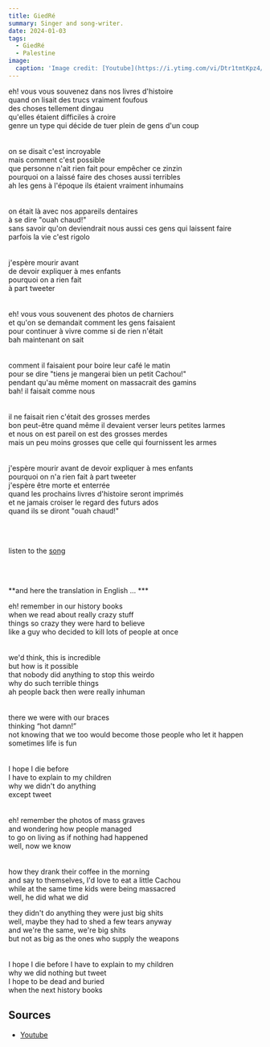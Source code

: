 ```yaml
---
title: GiedRé
summary: Singer and song-writer.
date: 2024-01-03
tags:
  - GiedRé
  - Palestine
image:
  caption: 'Image credit: [Youtube](https://i.ytimg.com/vi/Dtr1tmtKpz4/maxresdefault.jpg)'
---
```



 eh! vous vous souvenez dans nos livres d'histoire <br>
 quand on lisait des trucs vraiment foufous <br>
 des choses tellement dingau <br>
 qu'elles étaient difficiles à croire <br>
 genre un type qui décide de tuer plein de gens d'un coup <br> <br>
 <br>
 on se disait c'est incroyable <br>
 mais comment c'est possible <br>
 que personne n'ait rien fait pour empêcher ce zinzin <br>
 pourquoi on a laissé faire des choses aussi terribles <br>
 ah les gens à l'époque ils étaient vraiment inhumains <br> <br>
 <br>
 on était là avec nos appareils dentaires <br>
 à se dire "ouah chaud!" <br>
 sans savoir qu'on deviendrait nous aussi ces gens qui laissent faire <br>
 parfois la vie c'est rigolo <br> <br>
 <br>
 j'espère mourir avant <br>
 de devoir expliquer à mes enfants <br>
 pourquoi on a rien fait <br>
 à part tweeter <br> <br>
 <br>
 eh! vous vous souvenent des photos de charniers <br>
 et qu'on se demandait comment les gens faisaient <br>
 pour continuer à vivre comme si de rien n'était <br>
 bah maintenant on sait <br> <br>
 <br>
 comment il faisaient pour boire leur café le matin <br>
 pour se dire "tiens je mangerai bien un petit Cachou!" <br>
 pendant qu'au même moment on massacrait des gamins <br>
 bah! il faisait comme nous <br> <br>
 <br>
 il ne faisait rien c'était des grosses merdes <br>
 bon peut-être quand même il devaient verser leurs petites larmes <br>
 et nous on est pareil on est des grosses merdes <br>
 mais un peu moins grosses que celle qui fournissent les armes <br> <br>
 <br>
 j'espère mourir avant de devoir expliquer à mes enfants <br>
 pourquoi on n'a rien fait à part tweeter <br>
 j'espère être morte et enterrée <br>
 quand les prochains livres d'histoire seront imprimés <br>
 et ne jamais croiser le regard des futurs ados <br>
 quand ils se diront "ouah chaud!" <br>

<br>

<br>

listen to the [song](https://www.youtube.com/watch?v=CuBxf0LeCII)

<br>

<br>

**and here the translation in English ... ***

 eh! remember in our history books <br>
 when we read about really crazy stuff <br>
 things so crazy they were hard to believe <br>
 like a guy who decided to kill lots of people at once <br> <br>
 <br>
 we'd think, this is incredible <br>
 but how is it possible <br>
 that nobody did anything to stop this weirdo <br>
 why do such terrible things <br>
 ah people back then were really inhuman <br> <br>
 <br>
 there we were with our braces <br>
 thinking “hot damn!” <br>
 not knowing that we too would become those people who let it happen <br>
 sometimes life is fun <br> <br>
 <br>
 I hope I die before <br>
 I have to explain to my children <br>
 why we didn't do anything <br>
 except tweet <br> <br>
 <br>
 eh! remember the photos of mass graves <br>
 and wondering how people managed <br>
 to go on living as if nothing had happened <br>
 well, now we know <br> <br>
 <br>
 how they drank their coffee in the morning <br>
 and say to themselves, I'd love to eat a little Cachou <br>
 while at the same time kids were being massacred <br>
 well, he did what we did <br>
 
 they didn't do anything they were just big shits <br>
 well, maybe they had to shed a few tears anyway <br>
 and we're the same, we're big shits <br>
 but not as big as the ones who supply the weapons <br> <br>
 <br>
 I hope I die before I have to explain to my children <br>
 why we did nothing but tweet <br>
 I hope to be dead and buried <br>
 when the next history books <br>


## Sources

- [Youtube](https://www.youtube.com/watch?v=CuBxf0LeCII)
